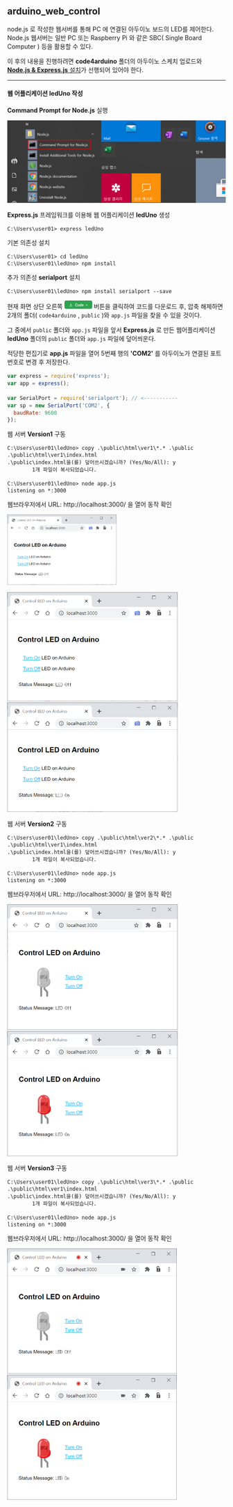 ## arduino_web_control
node.js 로 작성한 웹서버를 통해 PC 에 연결된 아두이노 보드의 LED를 제어한다. Node.js 웹서버는 일반 PC 또는 Raspberry Pi 와 같은 SBC( Single Board Computer ) 등을 활용할 수 있다. 

이 후의 내용을 진행하려면 **code4arduino** 폴더의 아두이노 스케치 업로드와  [**Node.js & Express.js**  설치](md/install_nodejs.md)가 선행되어 있어야 한다.

----

#### 웹 어플리케이션 ledUno 작성

**Command Prompt for Node.js**  실행

![image-20201217003919596](md/img/image-20201217003919596.png)

**Express.js**  프레임워크를 이용해 웹 어플리케이션 **ledUno** 생성

```
C:\Users\user01> express ledUno 
```

기본 의존성 설치

```
C:\Users\user01> cd ledUno 
C:\Users\user01\ledUno> npm install
```

추가 의존성 **serialport** 설치

```
C:\Users\user01\ledUno> npm install serialport --save
```

현재 화면 상단 오른쪽 <img src="md/img/image-20201217020612483.png" alt="image-20201217003919596" style="zoom:40%;" /> 버튼을 클릭하여 코드를 다운로드 후, 압축 해제하면 2개의 폴더( `code4arduino` ,  `public` )와 `app.js` 파일을 찾을 수 있을 것이다.  

그 중에서 `public` 폴더와 `app.js` 파일을 앞서 **Express.js** 로 만든 웹어플리케이션 **ledUno** 폴더의  `public` 폴더와 `app.js` 파일에 덮어씌운다.

적당한 편집기로 **app.js** 파일을 열어 5번째 행의 **'COM2'** 를 아두이노가 연결된 포트번호로 변경 후 저장한다.

```javascript
var express = require('express');
var app = express();

var SerialPort = require('serialport'); // <-----------
var sp = new SerialPort('COM2', {
  baudRate: 9600
});
```



웹 서버 **Version1** 구동

```
C:\Users\user01\ledUno> copy .\public\html\ver1\*.* .\public
.\public\html\ver1\index.html
.\public\index.html을(를) 덮어쓰시겠습니까? (Yes/No/All): y
        1개 파일이 복사되었습니다.
        
C:\Users\user01\ledUno> node app.js
listening on *:3000 
```

웹브라우저에서 URL: http://localhost:3000/ 을 열어 동작 확인

<img src="./md/img/image-20201217033305331.png" width="50%" /> 

<img src="md/img/image-20201217033305331.png" alt="image-20201217033305331" style="zoom:52.2%;" />  <img src="md/img/image-20201217033348170.png" alt="image-20201217033348170" style="zoom:52.2%;" />



웹 서버 **Version2** 구동

```
C:\Users\user01\ledUno> copy .\public\html\ver2\*.* .\public
.\public\html\ver1\index.html
.\public\index.html을(를) 덮어쓰시겠습니까? (Yes/No/All): y
        1개 파일이 복사되었습니다.
        
C:\Users\user01\ledUno> node app.js
listening on *:3000 
```

웹브라우저에서 URL: http://localhost:3000/ 을 열어 동작 확인

<img src="md/img/image-20201217035247954.png" alt="image-20201217035247954" style="zoom:52.2%;" />  <img src="md/img/image-20201217035330126.png" alt="image-20201217035330126" style="zoom:52.2%;" />



웹 서버 **Version3** 구동

```
C:\Users\user01\ledUno> copy .\public\html\ver3\*.* .\public
.\public\html\ver1\index.html
.\public\index.html을(를) 덮어쓰시겠습니까? (Yes/No/All): y
        1개 파일이 복사되었습니다.
        
C:\Users\user01\ledUno> node app.js
listening on *:3000 
```

웹브라우저에서 URL: http://localhost:3000/ 을 열어 동작 확인

<img src="md/img/image-20201217035612901.png" alt="image-20201217035612901" style="zoom:52%;" />  <img src="md/img/image-20201217035647657.png" alt="image-20201217035647657" style="zoom:52%;" />